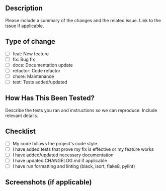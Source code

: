 ## Description

Please include a summary of the changes and the related issue. Link to the issue if applicable.

## Type of change

- [ ] feat: New feature
- [ ] fix: Bug fix
- [ ] docs: Documentation update
- [ ] refactor: Code refactor
- [ ] chore: Maintenance
- [ ] test: Tests added/updated

## How Has This Been Tested?

Describe the tests you ran and instructions so we can reproduce. Include relevant details.

## Checklist

- [ ] My code follows the project's code style
- [ ] I have added tests that prove my fix is effective or my feature works
- [ ] I have added/updated necessary documentation
- [ ] I have updated CHANGELOG.md if applicable
- [ ] I have run formatting and linting (black, isort, flake8, pylint)

## Screenshots (if applicable)
